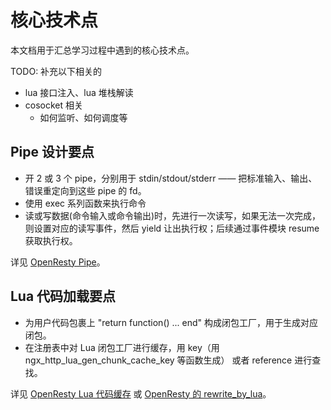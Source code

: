 # 核心技术点

本文档用于汇总学习过程中遇到的核心技术点。

TODO: 补充以下相关的
- lua 接口注入、lua 堆栈解读
- cosocket 相关
  - 如何监听、如何调度等

## Pipe 设计要点

- 开 2 或 3 个 pipe，分别用于 stdin/stdout/stderr —— 把标准输入、输出、错误重定向到这些 pipe 的 fd。
- 使用 exec 系列函数来执行命令
- 读或写数据(命令输入或命令输出)时，先进行一次读写，如果无法一次完成，则设置对应的读写事件，然后 yield 让出执行权；后续通过事件模块 resume 获取执行权。

详见 [OpenResty Pipe](017-pipe.md)。

## Lua 代码加载要点

- 为用户代码包裹上 "return function() ... end" 构成闭包工厂，用于生成对应闭包。
- 在注册表中对 Lua 闭包工厂进行缓存，用 key（用 ngx_http_lua_gen_chunk_cache_key 等函数生成） 或者 reference 进行查找。

详见 [OpenResty Lua 代码缓存](018-ngx_lua_cache.md) 或 [OpenResty 的 rewrite_by_lua](005-rewrite_by_lua.md)。

